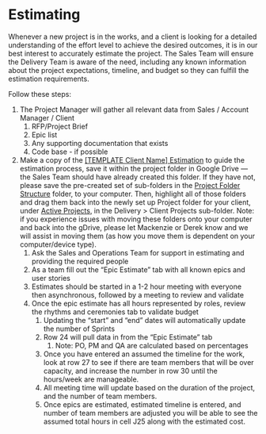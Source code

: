 # Estimating

Whenever a new project is in the works, and a client is looking for a detailed understanding of the effort level to achieve the desired outcomes, it is in our best interest to accurately estimate the project. The Sales Team will ensure the Delivery Team is aware of the need, including any known information about the project expectations, timeline, and budget so they can fulfill the estimation requirements.

Follow these steps:

1. The Project Manager will gather all relevant data from Sales / Account Manager / Client
   1. RFP/Project Brief
   2. Epic list
   3. Any supporting documentation that exists
   4. Code base - if possible
2. Make a copy of the [\[TEMPLATE Client Name\] Estimation](https://docs.google.com/spreadsheets/d/1KE_EXXlL_LVyyy36aVydDrt7GR_yYV1OVKyhfE9E5js) to guide the estimation process, save it within the project folder in Google Drive — the Sales Team should have already created this folder. If they have not, please save the pre-created set of sub-folders in the [Project Folder Structure](https://drive.google.com/open?id=1n8jo4gv1KyW6xlFwsU2ku7XymKoptYxf) folder, to your computer. Then, highlight all of those folders and drag them back into the newly set up Project folder for your client, under [Active Projects](https://drive.google.com/open?id=107B9EaPa_Xk6nTttPahVuscKB97f-tiE), in the Delivery &gt; Client Projects sub-folder. Note: if you experience issues with moving these folders onto your computer and back into the gDrive, please let Mackenzie or Derek know and we will assist in moving them \(as how you move them is dependent on your computer/device type\).
   1. Ask the Sales and Operations Team for support in estimating and providing the required people
   2. As a team fill out the “Epic Estimate” tab with all known epics and user stories
   3. Estimates should be started in a 1-2 hour meeting with everyone then asynchronous, followed by a meeting to review and validate
   4. Once the epic estimate has all hours represented by roles, review the rhythms and ceremonies tab to validate budget
      1. Updating the “start” and “end” dates will automatically update the number of Sprints
      2. Row 24 will pull data in from the “Epic Estimate” tab
         1. Note: PO, PM and QA are calculated based on percentages
      3. Once you have entered an assumed the timeline for the work, look at row 27 to see if there are team members that will be over capacity, and increase the number in row 30 until the hours/week are manageable.
      4. All meeting time will update based on the duration of the project, and the number of team members.
      5. Once epics are estimated, estimated timeline is entered, and number of team members are adjusted you will be able to see the assumed total hours in cell J25 along with the estimated cost.

